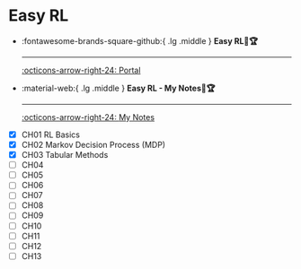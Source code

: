 # Easy RL

<div class="grid cards" markdown>

-   :fontawesome-brands-square-github:{ .lg .middle } __Easy RL🎯🏆__ 

    ---

    [:octicons-arrow-right-24: <a href="https://datawhalechina.github.io/easy-rl/#/" target="_blank"> Portal </a>](#)

-   :material-web:{ .lg .middle } __Easy RL - My Notes🎯🏆__ 

    ---

    [:octicons-arrow-right-24: <a href="https://ppea.github.io/easy-rl/" target="_blank"> My Notes </a>](#)

</div>

- [x] CH01 RL Basics
- [x] CH02 Markov Decision Process (MDP)
- [x] CH03 Tabular Methods
- [ ] CH04
- [ ] CH05
- [ ] CH06
- [ ] CH07
- [ ] CH08
- [ ] CH09
- [ ] CH10
- [ ] CH11
- [ ] CH12
- [ ] CH13